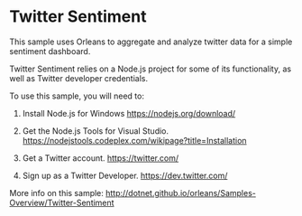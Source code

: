 # Twitter Sentiment #

This sample uses Orleans to aggregate and analyze twitter data for a simple sentiment dashboard.

Twitter Sentiment relies on a Node.js project for some of its functionality, as well as Twitter developer credentials.

To use this sample, you will need to:

1. Install Node.js for Windows
   https://nodejs.org/download/

2. Get the Node.js Tools for Visual Studio.
   https://nodejstools.codeplex.com/wikipage?title=Installation

3. Get a Twitter account.
   https://twitter.com/

4. Sign up as a Twitter Developer.
   https://dev.twitter.com/

More info on this sample:
http://dotnet.github.io/orleans/Samples-Overview/Twitter-Sentiment
